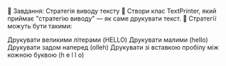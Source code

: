 🎲 Завдання: Стратегія виводу тексту
🔹 Створи клас TextPrinter, який приймає "стратегію виводу"
— як саме друкувати текст.
🔹 Стратегії можуть бути такими:

Друкувати великими літерами (HELLO)
Друкувати малими (hello)
Друкувати задом наперед (olleh)
Друкувати зі вставкою пробілу між кожною буквою (h e l l o)




